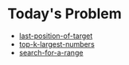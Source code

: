 # Today's Problem

- [last-position-of-target](http://www.lintcode.com/problem/last-position-of-target)
- [top-k-largest-numbers](https://www.lintcode.com/problem/top-k-largest-numbers/)
- [search-for-a-range](https://www.lintcode.com/problem/search-for-a-range)
